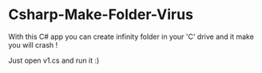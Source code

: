 # Csharp-Make-Folder-Virus
With this C# app you can create infinity folder in your 'C' drive and it make you will crash !

Just open v1.cs and run it :)
